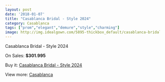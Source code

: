 ```yaml
---
layout: post
date: '2018-01-07'
title: "Casablanca Bridal - Style 2024"
category: Casablanca
tags: ["prom","elegant","demure","style","charming"]
image: http://img.idealgown.com/5895-thickbox_default/casablanca-bridal-style-2024.jpg
---
```

Casablanca Bridal - Style 2024

On Sales: **$301.995**
<a href="https://www.idealgown.com/en/casablanca/2553-casablanca-bridal-style-2024.html"><amp-img layout="responsive" width="600" height="600" src="//img.idealgown.com/5895-thickbox_default/casablanca-bridal-style-2024.jpg" alt="Casablanca Bridal - Style 2024 0" /></a>
<a href="https://www.idealgown.com/en/casablanca/2553-casablanca-bridal-style-2024.html"><amp-img layout="responsive" width="600" height="600" src="//img.idealgown.com/5897-thickbox_default/casablanca-bridal-style-2024.jpg" alt="Casablanca Bridal - Style 2024 1" /></a>
<a href="https://www.idealgown.com/en/casablanca/2553-casablanca-bridal-style-2024.html"><amp-img layout="responsive" width="600" height="600" src="//img.idealgown.com/5896-thickbox_default/casablanca-bridal-style-2024.jpg" alt="Casablanca Bridal - Style 2024 2" /></a>

Buy it: [Casablanca Bridal - Style 2024](https://www.idealgown.com/en/casablanca/2553-casablanca-bridal-style-2024.html "Casablanca Bridal - Style 2024")

View more: [Casablanca](https://www.idealgown.com/en/31-casablanca "Casablanca")